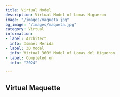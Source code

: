 ```yaml
---
title: Virtual Model
description: Virtual Model of Lomas Higueron
image: "/images/maqueta.jpg"
bg_image: "/images/maqueta.jpg"
category: Virtual
information:
- label: Architect
  info: Ismael Merida
- label: 3D Model
  info: Virtual 360º Model of Lomas del Higueron
- label: Completed on
  info: "2024"

---
```

## Virtual Maquette

##  